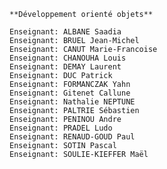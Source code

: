     **Développement orienté objets**
    
    Enseignant: ALBANE Saadia
    Enseignant: BRUEL Jean-Michel
    Enseignant: CANUT Marie-Francoise
    Enseignant: CHANOUHA Louis
    Enseignant: DEMAY Laurent
    Enseignant: DUC Patrick
    Enseignant: FORMANCZAK Yahn
    Enseignant: Gitenet Callune
    Enseignant: Nathalie NEPTUNE
    Enseignant: PALTRIE Sébastien
    Enseignant: PENINOU Andre
    Enseignant: PRADEL Ludo
    Enseignant: RENAUD-GOUD Paul
    Enseignant: SOTIN Pascal
    Enseignant: SOULIE-KIEFFER Maël


   